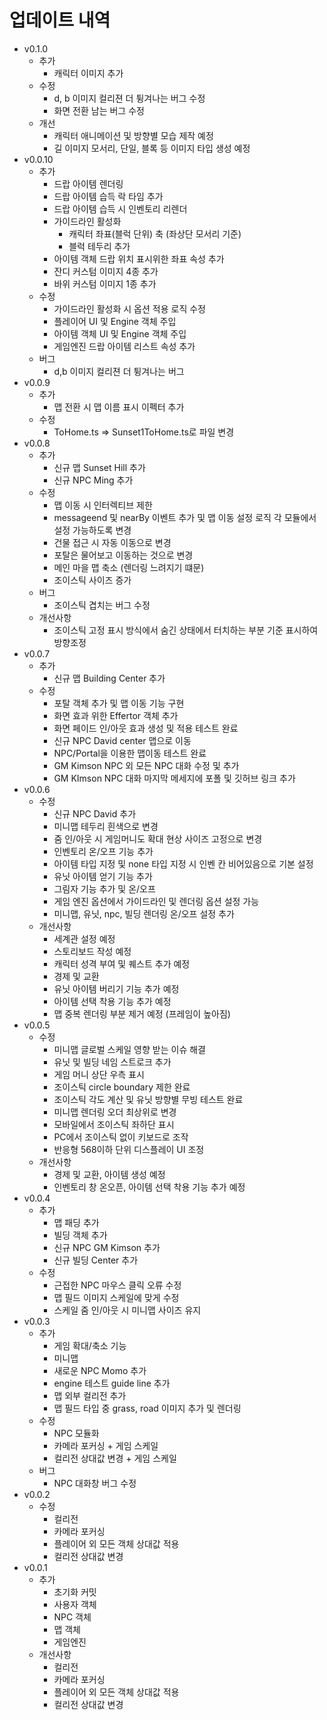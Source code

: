 # 업데이트 내역

- v0.1.0
  - 추가
    - 캐릭터 이미지 추가
  - 수정
    - d, b 이미지 컬리젼 더 튕겨나는 버그 수정
    - 화면 전환 남는 버그 수정
  - 개선
    - 캐릭터 애니메이션 및 방향별 모습 제작 예정
    - 길 이미지 모서리, 단일, 블록 등 이미지 타입 생성 예정
- v0.0.10
  - 추가
    - 드랍 아이템 렌더링
    - 드랍 아이템 습득 락 타임 추가
    - 드랍 아이템 습득 시 인벤토리 리렌더
    - 가이드라인 활성화 
      - 캐릭터 좌표(블럭 단위) 축 (좌상단 모서리 기준)
      - 블럭 테두리 추가
    - 아이템 객체 드랍 위치 표시위한 좌표 속성 추가
    - 잔디 커스텀 이미지 4종 추가
    - 바위 커스텀 이미지 1종 추가
  - 수정
    - 가이드라인 활성화 시 옵션 적용 로직 수정
    - 플레이어 UI 및 Engine 객체 주입
    - 아이템 객체 UI 및 Engine 객체 주입
    - 게임엔진 드랍 아이템 리스트 속성 추가
  - 버그
    - d,b 이미지 컬리젼 더 튕겨나는 버그
- v0.0.9
  - 추가
    - 맵 전환 시 맵 이름 표시 이펙터 추가
  - 수정
    - ToHome.ts => Sunset1ToHome.ts로 파일 변경
- v0.0.8
  - 추가
    - 신규 맵 Sunset Hill 추가
    - 신규 NPC Ming 추가
  - 수정
    - 맵 이동 시 인터렉티브 제한
    - messageend 및 nearBy 이벤트 추가 및 맵 이동 설정 로직 각 모듈에서 설정 가능하도록 변경
    - 건물 접근 시 자동 이동으로 변경
    - 포탈은 물어보고 이동하는 것으로 변경
    - 메인 마을 맵 축소 (렌더링 느려지기 떄문)
    - 조이스틱 사이즈 증가
  - 버그
    - 조이스틱 겹치는 버그 수정
  - 개선사항
    - 조이스틱 고정 표시 방식에서 숨긴 상태에서 터치하는 부분 기준 표시하여 방향조정
- v0.0.7
  - 추가
    - 신규 맵 Building Center 추가
  - 수정
    - 포탈 객체 추가 및 맵 이동 기능 구현
    - 화면 효과 위한 Effertor 객체 추가
    - 화면 페이드 인/아웃 효과 생성 및 적용 테스트 완료
    - 신규 NPC David center 맵으로 이동
    - NPC/Portal을 이용한 맵이동 테스트 완료
    - GM Kimson NPC 외 모든 NPC 대화 수정 및 추가
    - GM KImson NPC 대화 마지막 메세지에 포폴 및 깃허브 링크 추가
- v0.0.6
  - 수정
    - 신규 NPC David 추가
    - 미니맵 테두리 흰색으로 변경
    - 줌 인/아웃 시 게임머니도 확대 현상 사이즈 고정으로 변경
    - 인벤토리 온/오프 기능 추가
    - 아이템 타입 지정 및 none 타입 지정 시 인벤 칸 비어있음으로 기본 설정
    - 유닛 아이템 얻기 기능 추가
    - 그림자 기능 추가 및 온/오프
    - 게임 엔진 옵션에서 가이드라인 및 렌더링 옵션 설정 가능
    - 미니맵, 유닛, npc, 빌딩 렌더링 온/오프 설정 추가
  - 개선사항
    - 세계관 설정 예정
    - 스토리보드 작성 예정
    - 캐릭터 성격 부여 및 퀘스트 추가 예정
    - 경제 및 교환
    - 유닛 아이템 버리기 기능 추가 예정
    - 아이템 선택 착용 기능 추가 예정
    - 맵 중복 렌더링 부분 제거 예정 (프레임이 높아짐)
- v0.0.5
  - 수정
    - 미니맵 글로벌 스케일 영향 받는 이슈 해결
    - 유닛 및 빌딩 네임 스트로크 추가
    - 게임 머니 상단 우측 표시
    - 조이스틱 circle boundary 제한 완료
    - 조이스틱 각도 계산 및 유닛 방향별 무빙 테스트 완료
    - 미니맵 렌더링 오더 최상위로 변경
    - 모바일에서 조이스틱 좌하단 표시
    - PC에서 조이스틱 없이 키보드로 조작
    - 반응형 568이하 단위 디스플레이 UI 조정
  - 개선사항
    - 경제 및 교환, 아이템 생성 예정
    - 인벤토리 창 온오픈, 아이템 선택 착용 기능 추가 예정
- v0.0.4
  - 추가
    - 맵 패딩 추가
    - 빌딩 객체 추가
    - 신규 NPC GM Kimson 추가
    - 신규 빌딩 Center 추가
  - 수정
    - 근접한 NPC 마우스 클릭 오류 수정
    - 맵 필드 이미지 스케일에 맞게 수정
    - 스케일 줌 인/아웃 시 미니맵 사이즈 유지
- v0.0.3
  - 추가
    - 게임 확대/축소 기능
    - 미니맵
    - 새로운 NPC Momo 추가
    - engine 테스트 guide line 추가
    - 맵 외부 컬리전 추가
    - 맵 필드 타입 중 grass, road 이미지 추가 및 렌더링
  - 수정
    - NPC 모듈화
    - 카메라 포커싱 + 게임 스케일
    - 컬리전 상대값 변경 + 게임 스케일
  - 버그
    - NPC 대화창 버그 수정
- v0.0.2
  - 수정
    - 컬리전
    - 카메라 포커싱
    - 플레이어 외 모든 객체 상대값 적용
    - 컬리전 상대값 변경
- v0.0.1
  - 추가
    - 초기화 커밋
    - 사용자 객체
    - NPC 객체
    - 맵 객체
    - 게임엔진
  - 개선사항
    - 컬리전
    - 카메라 포커싱
    - 플레이어 외 모든 객체 상대값 적용
    - 컬리전 상대값 변경